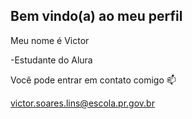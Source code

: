 ## Bem vindo(a) ao meu perfil

Meu nome é Victor

-Estudante do Alura

Você pode entrar em contato comigo 📫

victor.soares.lins@escola.pr.gov.br
